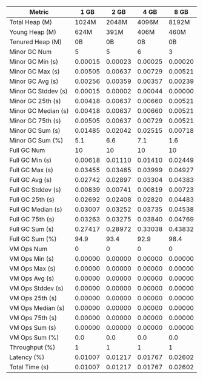 | Metric | 1 GB | 2 GB | 4 GB | 8 GB |
|------|----|----|----|----|
| Total Heap (M) | 1024M | 2048M | 4096M | 8192M |
| Young Heap (M) | 624M | 391M | 406M | 460M |
| Tenured Heap (M) | 0B | 0B | 0B | 0B |
| Minor GC Num | 5 | 5 | 6 | 3 |
| Minor GC Min (s) | 0.00015 | 0.00023 | 0.00025 | 0.00020 |
| Minor GC Max (s) | 0.00505 | 0.00637 | 0.00729 | 0.00521 |
| Minor GC Avg (s) | 0.00256 | 0.00359 | 0.00357 | 0.00239 |
| Minor GC Stddev (s) | 0.00015 | 0.00002 | 0.00044 | 0.00000 |
| Minor GC 25th (s) | 0.00418 | 0.00637 | 0.00660 | 0.00521 |
| Minor GC Median (s) | 0.00418 | 0.00637 | 0.00660 | 0.00521 |
| Minor GC 75th (s) | 0.00505 | 0.00637 | 0.00729 | 0.00521 |
| Minor GC Sum (s) | 0.01485 | 0.02042 | 0.02515 | 0.00718 |
| Minor GC Sum (%) | 5.1 | 6.6 | 7.1 | 1.6 |
| Full GC Num | 10 | 10 | 10 | 10 |
| Full GC Min (s) | 0.00618 | 0.01110 | 0.01410 | 0.02449 |
| Full GC Max (s) | 0.03455 | 0.03485 | 0.03999 | 0.04927 |
| Full GC Avg (s) | 0.02742 | 0.02897 | 0.03304 | 0.04383 |
| Full GC Stddev (s) | 0.00839 | 0.00741 | 0.00819 | 0.00723 |
| Full GC 25th (s) | 0.02692 | 0.02408 | 0.02820 | 0.04483 |
| Full GC Median (s) | 0.03007 | 0.03252 | 0.03735 | 0.04538 |
| Full GC 75th (s) | 0.03263 | 0.03275 | 0.03840 | 0.04769 |
| Full GC Sum (s) | 0.27417 | 0.28972 | 0.33038 | 0.43832 |
| Full GC Sum (%) | 94.9 | 93.4 | 92.9 | 98.4 |
| VM Ops Num | 0 | 0 | 0 | 0 |
| VM Ops Min (s) | 0.00000 | 0.00000 | 0.00000 | 0.00000 |
| VM Ops Max (s) | 0.00000 | 0.00000 | 0.00000 | 0.00000 |
| VM Ops Avg (s) | 0.00000 | 0.00000 | 0.00000 | 0.00000 |
| VM Ops Stddev (s) | 0.00000 | 0.00000 | 0.00000 | 0.00000 |
| VM Ops 25th (s) | 0.00000 | 0.00000 | 0.00000 | 0.00000 |
| VM Ops Median (s) | 0.00000 | 0.00000 | 0.00000 | 0.00000 |
| VM Ops 75th (s) | 0.00000 | 0.00000 | 0.00000 | 0.00000 |
| VM Ops Sum (s) | 0.00000 | 0.00000 | 0.00000 | 0.00000 |
| VM Ops Sum (%) | 0.0 | 0.0 | 0.0 | 0.0 |
| Throughput (%) | 1 | 1 | 1 | 1 |
| Latency (%) | 0.01007 | 0.01217 | 0.01767 | 0.02602 |
| Total Time (s) | 0.01007 | 0.01217 | 0.01767 | 0.02602 |
